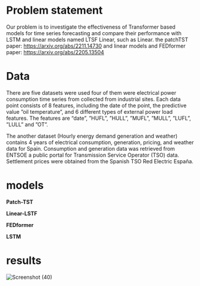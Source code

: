 # Problem statement
Our problem is to investigate the effectiveness of Transformer based models for time series forecasting and compare their performance with LSTM and linear models named LTSF Linear, such as Linear.
the patchTST paper: https://arxiv.org/abs/2211.14730 and 
linear models and FEDformer paper: https://arxiv.org/abs/2205.13504

# Data
There are five datasets were used four of them were electrical power consumption time series from collected from industrial sites. Each data point consists of 8 features, including the date of the point, the predictive value ”oil temperature”, and 6 different types of external power load features. The features are “date”, ”HUFL”, ”HULL”, ”MUFL”, ”MULL”, ”LUFL”, ”LULL” and ”OT”.

The another dataset (Hourly energy demand generation and weather) contains 4 years of electrical consumption, generation, pricing, and weather data for Spain. Consumption and generation data was retrieved from ENTSOE a public portal for Transmission Service Operator (TSO) data. Settlement prices were obtained from the Spanish TSO Red Electric España.

# models
**Patch-TST**

**Linear-LSTF**

**FEDformer**

**LSTM**

# results
![Screenshot (40)](https://github.com/alhassan10ehab/time_series_final_project_data_analysis/assets/130251324/77308c61-c682-4879-ba52-c37fd732d77b)
